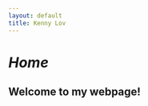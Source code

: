 ```yaml
---
layout: default
title: Kenny Lov
---
```

<style> nav ul li:nth-child(1) a{
 color: #45a29e; 
 text-decoration:underline;
 text-decoration-color:#45a29e;
} </style>

# *Home*

## Welcome to my webpage!
